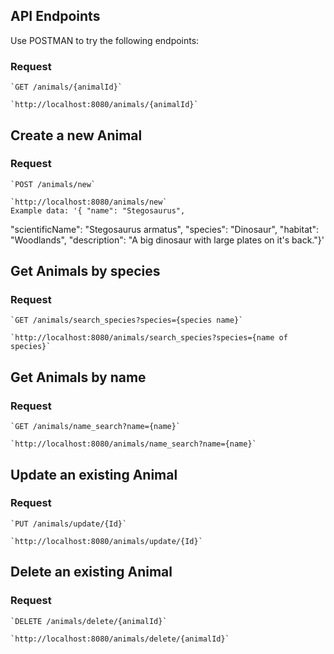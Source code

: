 ## API Endpoints
Use POSTMAN to try the following endpoints:



### Request

    `GET /animals/{animalId}`

    `http://localhost:8080/animals/{animalId}`
     
## Create a new Animal

### Request

    `POST /animals/new`
    
    `http://localhost:8080/animals/new` 
    Example data: '{ "name": "Stegosaurus",
  "scientificName": "Stegosaurus armatus",
  "species": "Dinosaur",
  "habitat": "Woodlands",
  "description": "A big dinosaur with large plates on it's back."}'

## Get Animals by species

### Request

    `GET /animals/search_species?species={species name}`

    `http://localhost:8080/animals/search_species?species={name of species}`

## Get Animals by name

### Request

    `GET /animals/name_search?name={name}`

    `http://localhost:8080/animals/name_search?name={name}`


## Update an existing Animal

### Request

    `PUT /animals/update/{Id}`
    
    `http://localhost:8080/animals/update/{Id}`

## Delete an existing Animal

### Request

    `DELETE /animals/delete/{animalId}`
    
    `http://localhost:8080/animals/delete/{animalId}`
